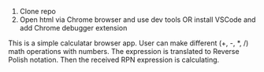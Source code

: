 1) Clone repo
2) Open html via Chrome browser and use dev tools OR install VSCode and add Chrome debugger extension

This is a simple calculatar browser app. User can make different (+, -, *, /) math operations with numbers. The expression is translated to Reverse Polish notation. Then the received RPN expression is calculating. 